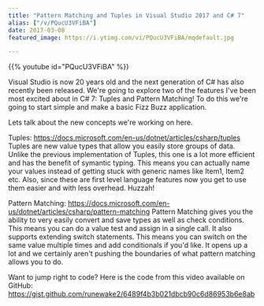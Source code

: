 ```yaml
---
title: "Pattern Matching and Tuples in Visual Studio 2017 and C# 7"
alias: ["/v/PQucU3VFiBA"]
date: 2017-03-08
featured_image: https://i.ytimg.com/vi/PQucU3VFiBA/mqdefault.jpg

---
```


{{% youtube id="PQucU3VFiBA" %}}

Visual Studio is now 20 years old and the next generation of C# has also recently been released. We're going to explore two of the features I've been most excited about in C# 7: Tuples and Pattern Matching! To do this we're going to start simple and make a basic Fizz Buzz application.

Lets talk about the new concepts we're working on here.

Tuples: https://docs.microsoft.com/en-us/dotnet/articles/csharp/tuples
Tuples are new value types that allow you easily store groups of data. Unlike the previous implementation of Tuples, this one is a lot more efficient and has the benefit of symantic typing. This means you can actually name your values instead of getting stuck with generic names like Item1, Item2 etc. Also, since these are first level language features now you get to use them easier and with less overhead. Huzzah!

Pattern Matching: https://docs.microsoft.com/en-us/dotnet/articles/csharp/pattern-matching
Pattern Matching gives you the ability to very easily convert and save types as well as check conditions. This means you can do a value test and assign in a single call. It also supports extending switch statements. This means you can switch on the same value multiple times and add conditionals if you'd like. It opens up a lot and we certainly aren't pushing the boundaries of what pattern matching allows you to do.

Want to jump right to code? Here is the code from this video available on GitHub: https://gist.github.com/runewake2/6489f4b3b021dbcb90c6d86953b6e8ab